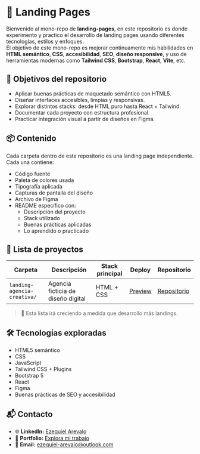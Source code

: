 # 🚀 Landing Pages

Bienvenido al mono-repo de **landing-pages**, en este repositorio es donde experimento y practico el desarrollo de landing pages usando diferentes tecnologías, estilos y enfoques.  
El objetivo de este mono-repo es mejorar continuamente mis habilidades en **HTML semántico**, **CSS**, **accesibilidad**, **SEO**, **diseño responsive**, y uso de herramientas modernas como **Tailwind CSS**, **Bootstrap**, **React**, **Vite**, etc.

## 🧠 Objetivos del repositorio

- Aplicar buenas prácticas de maquetado semántico con HTML5.
- Diseñar interfaces accesibles, limpias y responsivas.
- Explorar distintos stacks: desde HTML puro hasta React + Tailwind.
- Documentar cada proyecto con estructura profesional.
- Practicar integración visual a partir de diseños en Figma.

## 📦 Contenido

Cada carpeta dentro de este repositorio es una landing page independiente. Cada una contiene:

- Código fuente
- Paleta de colores usada
- Tipografía aplicada
- Capturas de pantalla del diseño
- Archivo de Figma
- README específico con:
  - Descripción del proyecto
  - Stack utilizado
  - Buenas prácticas aplicadas
  - Lo aprendido o practicado

## 📁 Lista de proyectos

| Carpeta                      | Descripción                             | Stack principal     | Deploy              | Repositorio                                                                                               |
|------------------------------|-----------------------------------------|---------------------|---------------------|-----------------------------------------------------------------------------------------------------------|
| `landing-agencia-creativa/`  | Agencia ficticia de diseño digital      | HTML + CSS          | [Preview](https://github.com/ezequiel-arevalo/landing-pages/tree/main/)          | [Repositorio](https://github.com/ezequiel-arevalo/landing-pages/tree/main/)          |

> 📌 Esta lista irá creciendo a medida que desarrollo más landings.

## 🛠️ Tecnologías exploradas

- HTML5 semántico
- CSS
- JavaScript
- Tailwind CSS + Plugins
- Bootstrap 5
- React
- Figma
- Buenas prácticas de SEO y accesibilidad

## 📬 Contacto
- 🌐 **LinkedIn:** [Ezequiel Arevalo](https://www.linkedin.com/in/ezequiel-arevalo/)  
- 💼 **Portfolio:** [Explora mi trabajo](https://www.ezequiel-arevalo.com)  
- 📧 **Email:** ezequiel-arevalo@outlook.com  